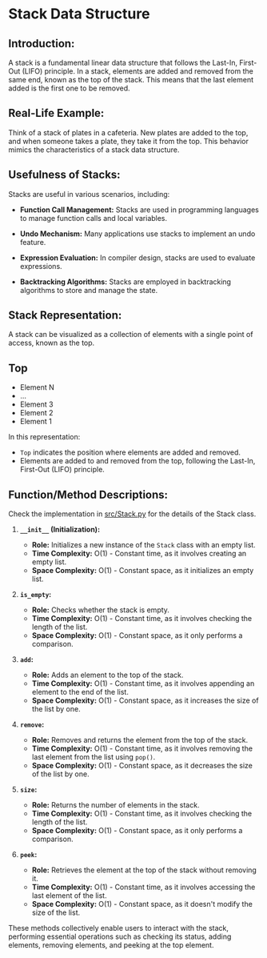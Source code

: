 # Stack Data Structure

## Introduction:

A stack is a fundamental linear data structure that follows the Last-In, First-Out (LIFO) principle. In a stack, elements are added and removed from the same end, known as the top of the stack. This means that the last element added is the first one to be removed.

## Real-Life Example:

Think of a stack of plates in a cafeteria. New plates are added to the top, and when someone takes a plate, they take it from the top. This behavior mimics the characteristics of a stack data structure.

## Usefulness of Stacks:

Stacks are useful in various scenarios, including:

- **Function Call Management:** Stacks are used in programming languages to manage function calls and local variables.

- **Undo Mechanism:** Many applications use stacks to implement an undo feature.

- **Expression Evaluation:** In compiler design, stacks are used to evaluate expressions.

- **Backtracking Algorithms:** Stacks are employed in backtracking algorithms to store and manage the state.

## Stack Representation:

A stack can be visualized as a collection of elements with a single point of access, known as the top.


Top
-----------------
- Element N
- ...           
- Element 3     
- Element 2     
- Element 1



In this representation:

- `Top` indicates the position where elements are added and removed.
- Elements are added to and removed from the top, following the Last-In, First-Out (LIFO) principle.

## Function/Method Descriptions:

Check the implementation in [src/Stack.py](../src/Stack.py) for the details of the Stack class.

1. **`__init__` (Initialization):**
   - **Role:** Initializes a new instance of the `Stack` class with an empty list.
   - **Time Complexity:** O(1) - Constant time, as it involves creating an empty list.
   - **Space Complexity:** O(1) - Constant space, as it initializes an empty list.

2. **`is_empty`:**
   - **Role:** Checks whether the stack is empty.
   - **Time Complexity:** O(1) - Constant time, as it involves checking the length of the list.
   - **Space Complexity:** O(1) - Constant space, as it only performs a comparison.

3. **`add`:**
   - **Role:** Adds an element to the top of the stack.
   - **Time Complexity:** O(1) - Constant time, as it involves appending an element to the end of the list.
   - **Space Complexity:** O(1) - Constant space, as it increases the size of the list by one.

4. **`remove`:**
   - **Role:** Removes and returns the element from the top of the stack.
   - **Time Complexity:** O(1) - Constant time, as it involves removing the last element from the list using `pop()`.
   - **Space Complexity:** O(1) - Constant space, as it decreases the size of the list by one.

5. **`size`:**
   - **Role:** Returns the number of elements in the stack.
   - **Time Complexity:** O(1) - Constant time, as it involves checking the length of the list.
   - **Space Complexity:** O(1) - Constant space, as it only performs a comparison.

6. **`peek`:**
   - **Role:** Retrieves the element at the top of the stack without removing it.
   - **Time Complexity:** O(1) - Constant time, as it involves accessing the last element of the list.
   - **Space Complexity:** O(1) - Constant space, as it doesn't modify the size of the list.

These methods collectively enable users to interact with the stack, performing essential operations such as checking its status, adding elements, removing elements, and peeking at the top element.
